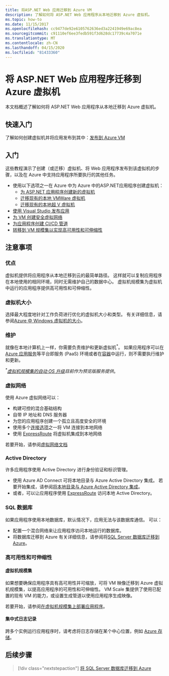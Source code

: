 ```yaml
---
title: 将ASP.NET Web 应用迁移到 Azure VM
description: 了解如何将 ASP.NET Web 应用程序从本地迁移到 Azure 虚拟机。
ms.topic: how-to
ms.date: 11/15/2017
ms.openlocfilehash: cc9477de92e6105762636ed3a2241949e69ac8ea
ms.sourcegitcommit: c91110ef6ee3fedb591f3d628dc17739c4a7071e
ms.translationtype: MT
ms.contentlocale: zh-CN
ms.lasthandoff: 04/15/2020
ms.locfileid: "81433360"
---
```

# <a name="migrate-an-aspnet-web-application-to-an-azure-virtual-machine"></a>将 ASP.NET Web 应用程序迁移到 Azure 虚拟机

本文档概述了解如何将 ASP.NET Web 应用程序从本地迁移到 Azure 虚拟机。

## <a name="quickstart"></a>快速入门

了解如何创建虚拟机并将应用发布到其中：[发布到 Azure VM](https://tutorials.visualstudio.com/aspnet-vm/intro)

## <a name="get-started"></a>入门

这些教程演示了创建（或迁移）虚拟机、将 Web 应用程序发布到该虚拟机的步骤，以及在 Azure 中支持应用程序所要执行的其他任务。

- 使用以下选项之一在 Azure 中为 Azure 中的ASP.NET应用程序创建虚拟机：
  - [为 ASP.NET 应用程序创建新的虚拟机](https://go.microsoft.com/fwlink/?linkid=863237)
  - [迁移现有的本地 VMWare 虚拟机](https://docs.microsoft.com/azure/migrate/tutorial-migrate-vmware)
  - [迁移现有的本地超 V 虚拟机](https://docs.microsoft.com/azure/migrate/tutorial-migrate-hyper-v)
- [使用 Visual Studio 发布应用](https://go.microsoft.com/fwlink/?linkid=863240)
- [为 VM 创建安全虚拟网络](https://docs.microsoft.com/azure/virtual-network/virtual-network-get-started-vnet-subnet)
- [为应用程序创建 CI/CD 管道](https://docs.microsoft.com/vsts/build-release/apps/cd/deploy-webdeploy-iis-deploygroups)
- [转移到 VM 规模集以实现高可用性和可伸缩性](https://docs.microsoft.com/azure/virtual-machine-scale-sets/virtual-machine-scale-sets-deploy-app)

## <a name="considerations"></a>注意事项

### <a name="benefits"></a>优点

虚拟机提供将应用程序从本地迁移到云的最简单路径。 这样就可以复制应用程序在本地使用的相同环境，同时无需维护自己的数据中心。 虚拟机规模集为虚拟机中运行的应用程序提供高可用性和可伸缩性。

### <a name="virtual-machine-size"></a>虚拟机大小

选择最大程度地针对工作负荷进行优化的虚拟机大小和类型。 有关详细信息，请参阅[Azure 中 Windows 虚拟机的大小](https://docs.microsoft.com/azure/virtual-machines/windows/sizes)。

### <a name="maintenance"></a>维护

就像在本地计算机上一样，你需要负责维护和更新虚拟机<sup>&#42;</sup>。 如果应用程序可以在 [Azure 应用服务](https://docs.microsoft.com/azure/app-service/)等平台即服务 (PaaS) 环境或者在[容器](https://docs.microsoft.com/azure/app-service/containers/)中运行，则不需要执行维护和更新。

*<sup>&#42;</sup>[虚拟机规模集的自动 OS 升级](https://docs.microsoft.com/azure/virtual-machine-scale-sets/virtual-machine-scale-sets-automatic-upgrade)目前作为预览版服务提供*。

### <a name="virtual-networks"></a>虚拟网络

使用 Azure 虚拟网络可以：

- 构建可控的混合基础结构
- 自带 IP 地址和 DNS 服务器
- 为您的应用程序创建一个孤立且高度安全的环境
- 使用多个[连接选项](https://docs.microsoft.com/azure/vpn-gateway/vpn-gateway-about-vpngateways#s2smulti)之一将 VM 连接到本地网络
- 使用 [ExpressRoute](https://azure.microsoft.com/services/expressroute/) 将虚拟机集成到本地网络

若要开始，请参阅[虚拟网络文档](https://docs.microsoft.com/azure/virtual-network/)

### <a name="active-directory"></a>Active Directory
许多应用程序使用 Active Directory 进行身份验证和标识管理。

- 使用 Azure AD Connect 可将本地目录与 Azure Active Directory 集成。 若要开始集成，请参阅[将本地目录与 Azure Active Directory 集成](https://docs.microsoft.com/azure/active-directory/connect/active-directory-aadconnect)。
- 或者，可以让应用程序使用 [ExpressRoute](https://azure.microsoft.com/services/expressroute/) 访问本地 Active Directory。

### <a name="sql-databases"></a>SQL 数据库

如果应用程序使用本地数据库，默认情况下，应用无法与该数据库通信。 可以：

- 配置一个混合网络来让应用程序访问本地运行的数据库。
- 将数据库迁移到 Azure 有关详细信息，请参阅将[SQL Server 数据库迁移到 Azure](sql.md)。

### <a name="high-availability-and-scalability"></a>高可用性和可伸缩性

#### <a name="virtual-machine-scale-sets"></a>虚拟机规模集
如果想要确保应用程序具有高可用性并可缩放，可将 VM 映像迁移到 Azure 虚拟机规模集，以提高应用程序的可用性和可伸缩性。 VM Scale 集提供了使用已配置的现有 VM 的能力，或设置生成管道以使用应用程序生成映像。

若要开始，请参阅[在虚拟机规模集上部署应用程序](https://docs.microsoft.com/azure/virtual-machine-scale-sets/virtual-machine-scale-sets-deploy-app)。

#### <a name="centralized-logging"></a>集中式日志记录
跨多个实例运行应用程序时，请考虑将日志存储在某个中心位置，例如 [Azure 存储](https://docs.microsoft.com/azure/storage/)。

## <a name="next-steps"></a>后续步骤

> [!div class="nextstepaction"]
> [将 SQL Server 数据库迁移到 Azure](sql.md)
